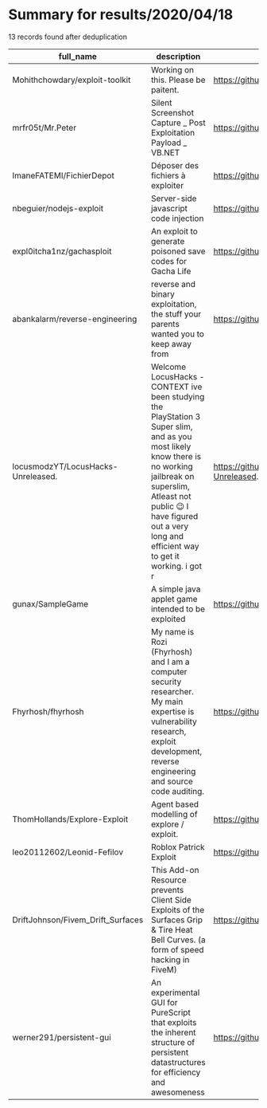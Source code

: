 
# Summary for results/2020/04/18
    
13 records found after deduplication

| full_name | description | html_url | matched_list | matched_count | pushed_at | size | stargazers_count | language | forks_count |
|------------------------------------|------------------------------------------------------------------------------------------------------------------------------------------------------------------------------------------------------------------------------------------------------------------|-------------------------------------------------------|--------------------------------------------------------|-----------------|---------------------------|--------|--------------------|-------------------|---------------|
| Mohithchowdary/exploit-toolkit | Working on this. Please be paitent. | https://github.com/Mohithchowdary/exploit-toolkit | ['exploit'] | 1 | 2020-04-18 05:43:08+00:00 | 71 | 5 | Shell | 4 |
| mrfr05t/Mr.Peter | Silent Screenshot Capture _ Post Exploitation Payload _ VB.NET | https://github.com/mrfr05t/Mr.Peter | ['exploit', 'metasploit module OR metasploit payload'] | 2 | 2020-04-18 17:07:17+00:00 | 343 | 12 | Visual Basic .NET | 18 |
| ImaneFATEMI/FichierDepot | Déposer des fichiers à exploiter | https://github.com/ImaneFATEMI/FichierDepot | ['exploit'] | 1 | 2020-04-18 23:22:02+00:00 | 1 | 1 | HTML | 0 |
| nbeguier/nodejs-exploit | Server-side javascript code injection | https://github.com/nbeguier/nodejs-exploit | ['exploit'] | 1 | 2020-04-18 08:48:50+00:00 | 9 | 0 | Python | 0 |
| expl0itcha1nz/gachasploit | An exploit to generate poisoned save codes for Gacha Life | https://github.com/expl0itcha1nz/gachasploit | ['exploit'] | 1 | 2020-04-18 13:02:38+00:00 | 22 | 1 | C | 0 |
| abankalarm/reverse-engineering | reverse and binary exploitation, the stuff your parents wanted you to keep away from | https://github.com/abankalarm/reverse-engineering | ['exploit'] | 1 | 2020-04-18 04:56:06+00:00 | 39 | 1 | | 0 |
| locusmodzYT/LocusHacks-Unreleased. | Welcome LocusHacks -CONTEXT ive been studying the PlayStation 3 Super slim, and as you most likely know there is no working jailbreak on superslim, Atleast not public :wink: I have figured out a very long and efficient way to get it working. i got r | https://github.com/locusmodzYT/LocusHacks-Unreleased. | ['exploit'] | 1 | 2020-04-18 02:48:49+00:00 | 0 | 1 | | 0 |
| gunax/SampleGame | A simple java applet game intended to be exploited | https://github.com/gunax/SampleGame | ['exploit'] | 1 | 2020-04-18 07:00:51+00:00 | 110 | 0 | Java | 0 |
| Fhyrhosh/fhyrhosh | My name is Rozi (Fhyrhosh) and I am a computer security researcher. My main expertise is vulnerability research, exploit development, reverse engineering and source code auditing. | https://github.com/Fhyrhosh/fhyrhosh | ['exploit'] | 1 | 2020-04-18 12:26:46+00:00 | 0 | 0 | | 0 |
| ThomHollands/Explore-Exploit | Agent based modelling of explore / exploit. | https://github.com/ThomHollands/Explore-Exploit | ['exploit'] | 1 | 2020-04-18 12:41:49+00:00 | 22 | 0 | Jupyter Notebook | 1 |
| leo20112602/Leonid-Fefilov | Roblox Patrick Exploit | https://github.com/leo20112602/Leonid-Fefilov | ['exploit'] | 1 | 2020-04-18 15:58:31+00:00 | 0 | 0 | | 0 |
| DriftJohnson/Fivem_Drift_Surfaces | This Add-on Resource prevents Client Side Exploits of the Surfaces Grip & Tire Heat Bell Curves. (a form of speed hacking in FiveM) | https://github.com/DriftJohnson/Fivem_Drift_Surfaces | ['exploit'] | 1 | 2020-04-18 18:45:42+00:00 | 32 | 0 | Lua | 1 |
| werner291/persistent-gui | An experimental GUI for PureScript that exploits the inherent structure of persistent datastructures for efficiency and awesomeness | https://github.com/werner291/persistent-gui | ['exploit'] | 1 | 2020-04-18 23:05:41+00:00 | 5 | 0 | PureScript | 0 |
